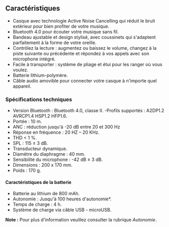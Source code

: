 ## Caractéristiques

- Casque avec technologie Active Noise Cancelling qui réduit le bruit extérieur pour bien profiter de votre musique. 
- Bluetooth 4.0 pour écouter votre musique sans fil. 
- Bandeau ajustable et design stylisé, avec coussinets qui s'adaptent parfaitement à la forme de votre oreille.
- Contrôlez la lecture : augmentez ou baissez le volume, changez à la piste suivante ou précédente et répondez à vos appels avec son microphone intégré.
- Facile à transporter : système de pliage et étui pour les ranger où vous voulez.
- Batterie lithium-polymère.
- Câble audio amovible pour connecter votre casque à n'importe quel appareil.

### Spécifications techniques

- Version Bluetooth : Bluetooth 4.0, classe II.
-Profils supportés : A2DP1.2 AVRCP1.4 HSP1.2 HFP1.6.
- Portée : 10 m.
- ANC : réduction jusqu'à -20 dB entre 20 et 300 Hz
- Réponse en fréquence : 20 HZ – 20 KHz.
- THD < 1 %.
- SPL : 115 ± 3 dB.
- Transducteur dynamique.
- Diamètre du diaphragme : 40 mm.
- Sensibilité du microphone : -42 dB ± 3 dB.
- Dimensions : 200 x 170 mm.
- Poids : 170 g.


#### Caractéristiques de la batterie 

- Batterie au lithium de 800 mAh.
- Autonomie : Jusqu'à 100 heures d'autonomie*.
- Temps de charge : 4 h.
- Système de charge via câble USB - microUSB.


**Note :** Pour plus d'information veuillez consulter la rubrique *Autonomie*.

